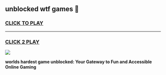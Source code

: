 
## unblocked wtf games 👋
<h3>
<a href="https://premium.freeplayer.one?title=unblocked_wtf_games&ref=13F">CLICK TO PLAY</a></h3>
<hr>

<h3>
<a href="https://premium.freeplayer.one?title=unblocked_wtf_games&ref=13F">CLICK 2 PLAY</a>
  
</h3>

<a href="https://premium.freeplayer.one?title=unblocked_wtf_games&ref=12F/"><img src="https://clearcache.store/games.png"></a>


**worlds hardest game unblocked: Your Gateway to Fun and Accessible Online Gaming**
